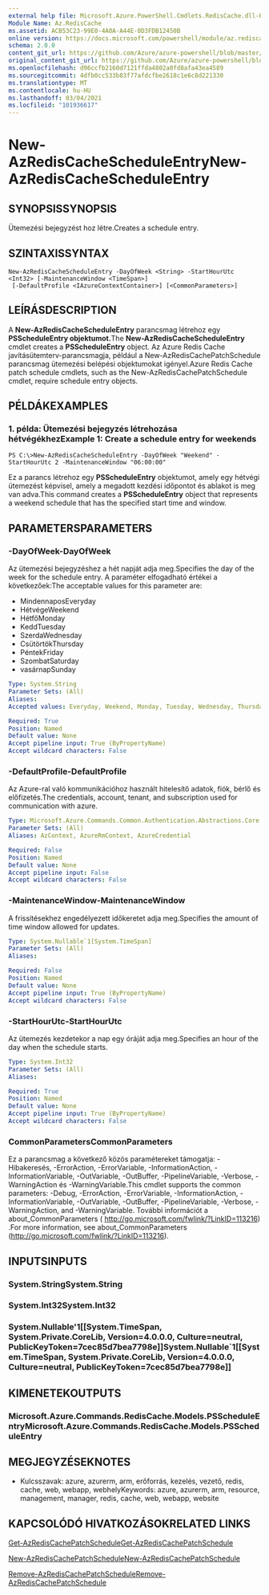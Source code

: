 ```yaml
---
external help file: Microsoft.Azure.PowerShell.Cmdlets.RedisCache.dll-Help.xml
Module Name: Az.RedisCache
ms.assetid: ACB53C23-99E0-4A0A-A44E-0D3FDB12450B
online version: https://docs.microsoft.com/powershell/module/az.rediscache/new-azrediscachescheduleentry
schema: 2.0.0
content_git_url: https://github.com/Azure/azure-powershell/blob/master/src/RedisCache/RedisCache/help/New-AzRedisCacheScheduleEntry.md
original_content_git_url: https://github.com/Azure/azure-powershell/blob/master/src/RedisCache/RedisCache/help/New-AzRedisCacheScheduleEntry.md
ms.openlocfilehash: d96ccfb2160d7121ffda4802a0fd8afa43ea4589
ms.sourcegitcommit: 4dfb0cc533b83f77afdcfbe2618c1e6c8d221330
ms.translationtype: MT
ms.contentlocale: hu-HU
ms.lasthandoff: 03/04/2021
ms.locfileid: "101936617"
---
```

# <span data-ttu-id="e8cf7-101">New-AzRedisCacheScheduleEntry</span><span class="sxs-lookup"><span data-stu-id="e8cf7-101">New-AzRedisCacheScheduleEntry</span></span>

## <span data-ttu-id="e8cf7-102">SYNOPSIS</span><span class="sxs-lookup"><span data-stu-id="e8cf7-102">SYNOPSIS</span></span>
<span data-ttu-id="e8cf7-103">Ütemezési bejegyzést hoz létre.</span><span class="sxs-lookup"><span data-stu-id="e8cf7-103">Creates a schedule entry.</span></span>

## <span data-ttu-id="e8cf7-104">SZINTAXIS</span><span class="sxs-lookup"><span data-stu-id="e8cf7-104">SYNTAX</span></span>

```
New-AzRedisCacheScheduleEntry -DayOfWeek <String> -StartHourUtc <Int32> [-MaintenanceWindow <TimeSpan>]
 [-DefaultProfile <IAzureContextContainer>] [<CommonParameters>]
```

## <span data-ttu-id="e8cf7-105">LEÍRÁS</span><span class="sxs-lookup"><span data-stu-id="e8cf7-105">DESCRIPTION</span></span>
<span data-ttu-id="e8cf7-106">A **New-AzRedisCacheScheduleEntry** parancsmag létrehoz egy **PSScheduleEntry objektumot.**</span><span class="sxs-lookup"><span data-stu-id="e8cf7-106">The **New-AzRedisCacheScheduleEntry** cmdlet creates a **PSScheduleEntry** object.</span></span>
<span data-ttu-id="e8cf7-107">Az Azure Redis Cache javításütemterv-parancsmagja, például a New-AzRedisCachePatchSchedule parancsmag ütemezési belépési objektumokat igényel.</span><span class="sxs-lookup"><span data-stu-id="e8cf7-107">Azure Redis Cache patch schedule cmdlets, such as the New-AzRedisCachePatchSchedule cmdlet, require schedule entry objects.</span></span>

## <span data-ttu-id="e8cf7-108">PÉLDÁK</span><span class="sxs-lookup"><span data-stu-id="e8cf7-108">EXAMPLES</span></span>

### <span data-ttu-id="e8cf7-109">1. példa: Ütemezési bejegyzés létrehozása hétvégékhez</span><span class="sxs-lookup"><span data-stu-id="e8cf7-109">Example 1: Create a schedule entry for weekends</span></span>
```
PS C:\>New-AzRedisCacheScheduleEntry -DayOfWeek "Weekend" -StartHourUtc 2 -MaintenanceWindow "06:00:00"
```

<span data-ttu-id="e8cf7-110">Ez a parancs létrehoz egy **PSScheduleEntry** objektumot, amely egy hétvégi ütemezést képvisel, amely a megadott kezdési időpontot és ablakot is meg van adva.</span><span class="sxs-lookup"><span data-stu-id="e8cf7-110">This command creates a **PSScheduleEntry** object that represents a weekend schedule that has the specified start time and window.</span></span>

## <span data-ttu-id="e8cf7-111">PARAMETERS</span><span class="sxs-lookup"><span data-stu-id="e8cf7-111">PARAMETERS</span></span>

### <span data-ttu-id="e8cf7-112">-DayOfWeek</span><span class="sxs-lookup"><span data-stu-id="e8cf7-112">-DayOfWeek</span></span>
<span data-ttu-id="e8cf7-113">Az ütemezési bejegyzéshez a hét napját adja meg.</span><span class="sxs-lookup"><span data-stu-id="e8cf7-113">Specifies the day of the week for the schedule entry.</span></span>
<span data-ttu-id="e8cf7-114">A paraméter elfogadható értékei a következőek:</span><span class="sxs-lookup"><span data-stu-id="e8cf7-114">The acceptable values for this parameter are:</span></span>
- <span data-ttu-id="e8cf7-115">Mindennapos</span><span class="sxs-lookup"><span data-stu-id="e8cf7-115">Everyday</span></span> 
- <span data-ttu-id="e8cf7-116">Hétvége</span><span class="sxs-lookup"><span data-stu-id="e8cf7-116">Weekend</span></span> 
- <span data-ttu-id="e8cf7-117">Hétfő</span><span class="sxs-lookup"><span data-stu-id="e8cf7-117">Monday</span></span> 
- <span data-ttu-id="e8cf7-118">Kedd</span><span class="sxs-lookup"><span data-stu-id="e8cf7-118">Tuesday</span></span> 
- <span data-ttu-id="e8cf7-119">Szerda</span><span class="sxs-lookup"><span data-stu-id="e8cf7-119">Wednesday</span></span> 
- <span data-ttu-id="e8cf7-120">Csütörtök</span><span class="sxs-lookup"><span data-stu-id="e8cf7-120">Thursday</span></span> 
- <span data-ttu-id="e8cf7-121">Péntek</span><span class="sxs-lookup"><span data-stu-id="e8cf7-121">Friday</span></span> 
- <span data-ttu-id="e8cf7-122">Szombat</span><span class="sxs-lookup"><span data-stu-id="e8cf7-122">Saturday</span></span> 
- <span data-ttu-id="e8cf7-123">vasárnap</span><span class="sxs-lookup"><span data-stu-id="e8cf7-123">Sunday</span></span>

```yaml
Type: System.String
Parameter Sets: (All)
Aliases:
Accepted values: Everyday, Weekend, Monday, Tuesday, Wednesday, Thursday, Friday, Saturday, Sunday

Required: True
Position: Named
Default value: None
Accept pipeline input: True (ByPropertyName)
Accept wildcard characters: False
```

### <span data-ttu-id="e8cf7-124">-DefaultProfile</span><span class="sxs-lookup"><span data-stu-id="e8cf7-124">-DefaultProfile</span></span>
<span data-ttu-id="e8cf7-125">Az Azure-ral való kommunikációhoz használt hitelesítő adatok, fiók, bérlő és előfizetés.</span><span class="sxs-lookup"><span data-stu-id="e8cf7-125">The credentials, account, tenant, and subscription used for communication with azure.</span></span>

```yaml
Type: Microsoft.Azure.Commands.Common.Authentication.Abstractions.Core.IAzureContextContainer
Parameter Sets: (All)
Aliases: AzContext, AzureRmContext, AzureCredential

Required: False
Position: Named
Default value: None
Accept pipeline input: False
Accept wildcard characters: False
```

### <span data-ttu-id="e8cf7-126">-MaintenanceWindow</span><span class="sxs-lookup"><span data-stu-id="e8cf7-126">-MaintenanceWindow</span></span>
<span data-ttu-id="e8cf7-127">A frissítésekhez engedélyezett időkeretet adja meg.</span><span class="sxs-lookup"><span data-stu-id="e8cf7-127">Specifies the amount of time window allowed for updates.</span></span>

```yaml
Type: System.Nullable`1[System.TimeSpan]
Parameter Sets: (All)
Aliases:

Required: False
Position: Named
Default value: None
Accept pipeline input: True (ByPropertyName)
Accept wildcard characters: False
```

### <span data-ttu-id="e8cf7-128">-StartHourUtc</span><span class="sxs-lookup"><span data-stu-id="e8cf7-128">-StartHourUtc</span></span>
<span data-ttu-id="e8cf7-129">Az ütemezés kezdetekor a nap egy óráját adja meg.</span><span class="sxs-lookup"><span data-stu-id="e8cf7-129">Specifies an hour of the day when the schedule starts.</span></span>

```yaml
Type: System.Int32
Parameter Sets: (All)
Aliases:

Required: True
Position: Named
Default value: None
Accept pipeline input: True (ByPropertyName)
Accept wildcard characters: False
```

### <span data-ttu-id="e8cf7-130">CommonParameters</span><span class="sxs-lookup"><span data-stu-id="e8cf7-130">CommonParameters</span></span>
<span data-ttu-id="e8cf7-131">Ez a parancsmag a következő közös paramétereket támogatja: -Hibakeresés, -ErrorAction, -ErrorVariable, -InformationAction, -InformationVariable, -OutVariable, -OutBuffer, -PipelineVariable, -Verbose, -WarningAction és -WarningVariable.</span><span class="sxs-lookup"><span data-stu-id="e8cf7-131">This cmdlet supports the common parameters: -Debug, -ErrorAction, -ErrorVariable, -InformationAction, -InformationVariable, -OutVariable, -OutBuffer, -PipelineVariable, -Verbose, -WarningAction, and -WarningVariable.</span></span> <span data-ttu-id="e8cf7-132">További információt a about_CommonParameters ( http://go.microsoft.com/fwlink/?LinkID=113216) .</span><span class="sxs-lookup"><span data-stu-id="e8cf7-132">For more information, see about_CommonParameters (http://go.microsoft.com/fwlink/?LinkID=113216).</span></span>

## <span data-ttu-id="e8cf7-133">INPUTS</span><span class="sxs-lookup"><span data-stu-id="e8cf7-133">INPUTS</span></span>

### <span data-ttu-id="e8cf7-134">System.String</span><span class="sxs-lookup"><span data-stu-id="e8cf7-134">System.String</span></span>

### <span data-ttu-id="e8cf7-135">System.Int32</span><span class="sxs-lookup"><span data-stu-id="e8cf7-135">System.Int32</span></span>

### <span data-ttu-id="e8cf7-136">System.Nullable'1[[System.TimeSpan, System.Private.CoreLib, Version=4.0.0.0, Culture=neutral, PublicKeyToken=7cec85d7bea7798e]]</span><span class="sxs-lookup"><span data-stu-id="e8cf7-136">System.Nullable\`1[[System.TimeSpan, System.Private.CoreLib, Version=4.0.0.0, Culture=neutral, PublicKeyToken=7cec85d7bea7798e]]</span></span>

## <span data-ttu-id="e8cf7-137">KIMENETEK</span><span class="sxs-lookup"><span data-stu-id="e8cf7-137">OUTPUTS</span></span>

### <span data-ttu-id="e8cf7-138">Microsoft.Azure.Commands.RedisCache.Models.PSScheduleEntry</span><span class="sxs-lookup"><span data-stu-id="e8cf7-138">Microsoft.Azure.Commands.RedisCache.Models.PSScheduleEntry</span></span>

## <span data-ttu-id="e8cf7-139">MEGJEGYZÉSEK</span><span class="sxs-lookup"><span data-stu-id="e8cf7-139">NOTES</span></span>
* <span data-ttu-id="e8cf7-140">Kulcsszavak: azure, azurerm, arm, erőforrás, kezelés, vezető, redis, cache, web, webapp, webhely</span><span class="sxs-lookup"><span data-stu-id="e8cf7-140">Keywords: azure, azurerm, arm, resource, management, manager, redis, cache, web, webapp, website</span></span>

## <span data-ttu-id="e8cf7-141">KAPCSOLÓDÓ HIVATKOZÁSOK</span><span class="sxs-lookup"><span data-stu-id="e8cf7-141">RELATED LINKS</span></span>

[<span data-ttu-id="e8cf7-142">Get-AzRedisCachePatchSchedule</span><span class="sxs-lookup"><span data-stu-id="e8cf7-142">Get-AzRedisCachePatchSchedule</span></span>](./Get-AzRedisCachePatchSchedule.md)

[<span data-ttu-id="e8cf7-143">New-AzRedisCachePatchSchedule</span><span class="sxs-lookup"><span data-stu-id="e8cf7-143">New-AzRedisCachePatchSchedule</span></span>](./New-AzRedisCachePatchSchedule.md)

[<span data-ttu-id="e8cf7-144">Remove-AzRedisCachePatchSchedule</span><span class="sxs-lookup"><span data-stu-id="e8cf7-144">Remove-AzRedisCachePatchSchedule</span></span>](./Remove-AzRedisCachePatchSchedule.md)


